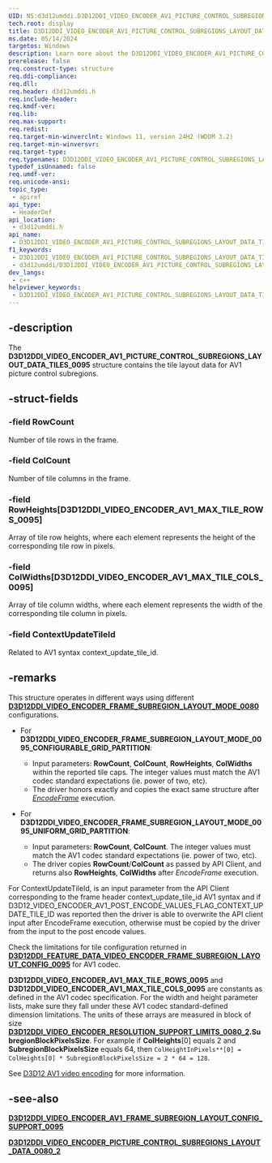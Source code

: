 ```yaml
---
UID: NS:d3d12umddi.D3D12DDI_VIDEO_ENCODER_AV1_PICTURE_CONTROL_SUBREGIONS_LAYOUT_DATA_TILES_0095
tech.root: display
title: D3D12DDI_VIDEO_ENCODER_AV1_PICTURE_CONTROL_SUBREGIONS_LAYOUT_DATA_TILES_0095
ms.date: 05/14/2024
targetos: Windows
description: Learn more about the D3D12DDI_VIDEO_ENCODER_AV1_PICTURE_CONTROL_SUBREGIONS_LAYOUT_DATA_TILES_0095 structure.
prerelease: false
req.construct-type: structure
req.ddi-compliance: 
req.dll: 
req.header: d3d12umddi.h
req.include-header: 
req.kmdf-ver: 
req.lib: 
req.max-support: 
req.redist: 
req.target-min-winverclnt: Windows 11, version 24H2 (WDDM 3.2)
req.target-min-winversvr: 
req.target-type: 
req.typenames: D3D12DDI_VIDEO_ENCODER_AV1_PICTURE_CONTROL_SUBREGIONS_LAYOUT_DATA_TILES_0095
typedef_isUnnamed: false
req.umdf-ver: 
req.unicode-ansi: 
topic_type:
 - apiref
api_type:
 - HeaderDef
api_location:
 - d3d12umddi.h
api_name:
 - D3D12DDI_VIDEO_ENCODER_AV1_PICTURE_CONTROL_SUBREGIONS_LAYOUT_DATA_TILES_0095
f1_keywords:
 - D3D12DDI_VIDEO_ENCODER_AV1_PICTURE_CONTROL_SUBREGIONS_LAYOUT_DATA_TILES_0095
 - d3d12umddi/D3D12DDI_VIDEO_ENCODER_AV1_PICTURE_CONTROL_SUBREGIONS_LAYOUT_DATA_TILES_0095
dev_langs:
 - c++
helpviewer_keywords:
 - D3D12DDI_VIDEO_ENCODER_AV1_PICTURE_CONTROL_SUBREGIONS_LAYOUT_DATA_TILES_0095
---
```


## -description

The **D3D12DDI_VIDEO_ENCODER_AV1_PICTURE_CONTROL_SUBREGIONS_LAYOUT_DATA_TILES_0095** structure contains the tile layout data for AV1 picture control subregions.

## -struct-fields

### -field RowCount

Number of tile rows in the frame.

### -field ColCount

Number of tile columns in the frame.

### -field RowHeights[D3D12DDI_VIDEO_ENCODER_AV1_MAX_TILE_ROWS_0095]

Array of tile row heights, where each element represents the height of the corresponding tile row in pixels.

### -field ColWidths[D3D12DDI_VIDEO_ENCODER_AV1_MAX_TILE_COLS_0095]

Array of tile column widths, where each element represents the width of the corresponding tile column in pixels.

### -field ContextUpdateTileId

Related to AV1 syntax context_update_tile_id.

## -remarks

This structure operates in different ways using different [**D3D12DDI_VIDEO_ENCODER_FRAME_SUBREGION_LAYOUT_MODE_0080**](ne-d3d12umddi-d3d12ddi_video_encoder_frame_subregion_layout_mode_0080.md) configurations.

* For **D3D12DDI_VIDEO_ENCODER_FRAME_SUBREGION_LAYOUT_MODE_0095_CONFIGURABLE_GRID_PARTITION**:

  * Input parameters: **RowCount**, **ColCount**, **RowHeights**, **ColWidths** within the reported tile caps. The integer values must match the AV1 codec standard expectations (ie. power of two, etc).
  * The driver honors exactly and copies the exact same structure after [*EncodeFrame*](nc-d3d12umddi-pfnd3d12ddi_video_encode_frame_0082_0.md) execution.

* For **D3D12DDI_VIDEO_ENCODER_FRAME_SUBREGION_LAYOUT_MODE_0095_UNIFORM_GRID_PARTITION**:

  * Input parameters: **RowCount**, **ColCount**. The integer values must match the AV1 codec standard expectations (ie. power of two, etc).
  * The driver copies **RowCount**/**ColCount** as passed by API Client, and returns also **RowHeights**, **ColWidths** after *EncodeFrame* execution.

For ContextUpdateTileId, is an input parameter from the API Client corresponding to the frame header context_update_tile_id AV1 syntax and if D3D12_VIDEO_ENCODER_AV1_POST_ENCODE_VALUES_FLAG_CONTEXT_UPDATE_TILE_ID was reported then the driver is able to overwrite the API client input after EncodeFrame execution, otherwise must be copied by the driver from the input to the post encode values.

Check the limitations for tile configuration returned in [**D3D12DDI_FEATURE_DATA_VIDEO_ENCODER_FRAME_SUBREGION_LAYOUT_CONFIG_0095**](ns-d3d12umddi-d3d12ddi_feature_data_video_encoder_frame_subregion_layout_config_0095.md) for AV1 codec.

**D3D12DDI_VIDEO_ENCODER_AV1_MAX_TILE_ROWS_0095** and **D3D12DDI_VIDEO_ENCODER_AV1_MAX_TILE_COLS_0095** are constants as defined in the AV1 codec specification. For the width and height parameter lists, make sure they fall under these AV1 codec standard-defined dimension limitations. The units of these arrays are measured in block of size [**D3D12DDI_VIDEO_ENCODER_RESOLUTION_SUPPORT_LIMITS_0080_2**](ns-d3d12umddi-d3d12ddi_video_encoder_resolution_support_limits_0080_2.md)**.SubregionBlockPixelsSize**. For example if **ColHeights**[0] equals 2 and **SubregionBlockPixelsSize** equals 64,
then ```ColHeightInPixels**[0] = ColHeights[0] * SubregionBlockPixelsSize = 2 * 64 = 128```.

See [D3D12 AV1 video encoding](/windows-hardware/drivers/display/video-encoding-d3d12-av1.md) for more information.

## -see-also

[**D3D12DDI_VIDEO_ENCODER_AV1_FRAME_SUBREGION_LAYOUT_CONFIG_SUPPORT_0095**](ns-d3d12umddi-d3d12ddi_video_encoder_av1_frame_subregion_layout_config_support_0095.md)

[**D3D12DDI_VIDEO_ENCODER_PICTURE_CONTROL_SUBREGIONS_LAYOUT_DATA_0080_2**](ns-d3d12umddi-d3d12ddi_video_encoder_picture_control_subregions_layout_data_0080_2.md)
